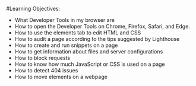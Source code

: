 #Learning Objectives:
 - What Developer Tools in my browser are
 - How to open the Developer Tools on Chrome, Firefox, Safari, and Edge.
 - How to use the elements tab to edit HTML and CSS
 - How to audit a page according to the tips suggested by Lighthouse
 - How to create and run snippets on a page
 - How to get information about files and server configurations
 - How to block requests
 - How to know how much JavaScript or CSS is used on a page
 - How to detect 404 issues
 - How to move elements on a webpage

